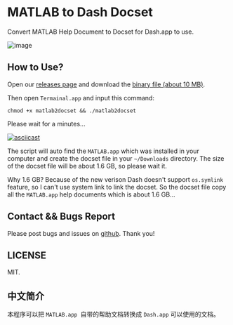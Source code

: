 # MATLAB to Dash Docset

Convert MATLAB Help Document to Docset for Dash.app to use.

![image](https://user-images.githubusercontent.com/13360124/32131274-a56a475e-bbdc-11e7-81e0-c17ed5be342a.png)

## How to Use?

Open our [releases page](https://github.com/acbetter/matlab2dash/releases) and download the [binary file (about 10 MB)](https://github.com/acbetter/matlab2dash/releases/download/v1.1/matlab2docset).

Then open `Termainal.app` and input this command:

```shell
chmod +x matlab2docset && ./matlab2docset
```

Please wait for a minutes...

[![asciicast](https://asciinema.org/a/187621.png)](https://asciinema.org/a/187621)

The script will auto find the `MATLAB.app` which was installed in your computer and create the docset file in your `~/Downloads` directory. The size of the docset file will be about 1.6 GB, so please wait it.

Why 1.6 GB? Because of the new verison Dash doesn't support `os.symlink` feature, so I can't use system link to link the docset. So the docset file copy all the `MATLAB.app` help documents which is about 1.6 GB...

## Contact && Bugs Report

Please post bugs and issues on [github](https://github.com/acbetter/matlab2docset/issues). Thank you!

## LICENSE

MIT.

## 中文简介

本程序可以把 `MATLAB.app `自带的帮助文档转换成 `Dash.app` 可以使用的文档。
